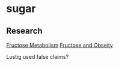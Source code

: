# sugar

## Research
[Fructose  Metabolism](https://youtu.be/dBnniua6-oM)
[Fructose and Obseity](https://youtu.be/ceFyF9px20Y)

Lustig used false claims?
